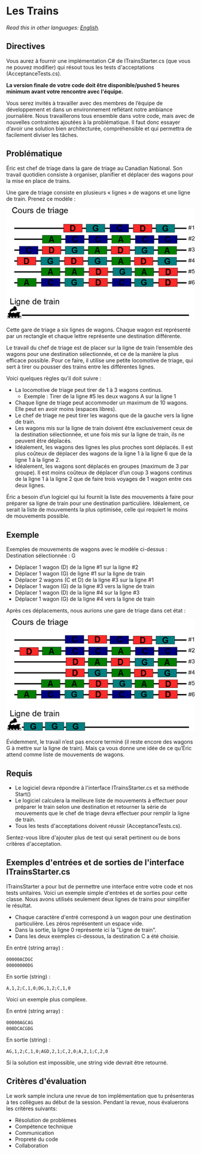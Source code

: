 # Les Trains

_Read this in other languages: [English](README.en.md)._

## Directives

Vous aurez à fournir une implémentation C# de ITrainsStarter.cs (que vous ne pouvez modifier) qui résout tous les tests d'acceptations (AcceptanceTests.cs).

**La version finale de votre code doit être disponible/pushed 5 heures minimum avant votre rencontre avec l'équipe.**

Vous serez invités à travailler avec des membres de l’équipe de développement et dans un environnement reflétant notre ambiance journalière. Nous travaillerons tous ensemble dans votre code, mais avec de nouvelles contraintes ajoutées à la problématique. Il faut donc essayer d’avoir une solution bien architecturée, compréhensible et qui permettra de facilement diviser les tâches.

## Problématique

Éric est chef de triage dans la gare de triage au Canadian National. Son travail quotidien consiste à organiser, planifier et déplacer des wagons
pour la mise en place de trains.

Une gare de triage consiste en plusieurs « lignes » de wagons et une ligne de train. Prenez ce modèle :

![Alt text](images/cours_de_triage.png?raw=true)

Cette gare de triage a six lignes de wagons. Chaque wagon est représenté par un rectangle et chaque lettre représente une destination
différente.

Le travail du chef de triage est de placer sur la ligne de train l’ensemble des wagons pour une destination sélectionnée, et ce de la manière la
plus efficace possible. Pour ce faire, il utilise une petite locomotive de triage, qui sert à tirer ou pousser des trains entre les différentes lignes.

Voici quelques règles qu’il doit suivre :

- La locomotive de triage peut tirer de 1 à 3 wagons continus.
  - Exemple : Tirer de la ligne #5 les deux wagons A sur la ligne 1
- Chaque ligne de triage peut accommoder un maximum de 10 wagons. Elle peut en avoir moins (espaces libres).
- Le chef de triage ne peut tirer les wagons que de la gauche vers la ligne de train.
- Les wagons mis sur la ligne de train doivent être exclusivement ceux de la destination sélectionnée, et une fois mis sur la ligne de train,
  ils ne peuvent être déplacés.
- Idéalement, les wagons des lignes les plus proches sont déplacés. Il est plus coûteux de déplacer des wagons de la ligne 1 à la ligne 6
  que de la ligne 1 à la ligne 2.
- Idéalement, les wagons sont déplacés en groupes (maximum de 3 par groupe). Il est moins coûteux de déplacer d’un coup 3 wagons
  continus de la ligne 1 à la ligne 2 que de faire trois voyages de 1 wagon entre ces deux lignes.

Éric a besoin d’un logiciel qui lui fournit la liste des mouvements à faire pour préparer sa ligne de train pour une destination particulière.
Idéalement, ce serait la liste de mouvements la plus optimisée, celle qui requiert le moins de mouvements possible.

## Exemple

Exemples de mouvements de wagons avec le modèle ci-dessus :
Destination sélectionnée : G

- Déplacer 1 wagon (D) de la ligne #1 sur la ligne #2
- Déplacer 1 wagon (G) de ligne #1 sur la ligne de train
- Déplacer 2 wagons (C et D) de la ligne #3 sur la ligne #1
- Déplacer 1 wagon (G) de la ligne #3 vers la ligne de train
- Déplacer 1 wagon (D) de la ligne #4 sur la ligne #3
- Déplacer 1 wagon (G) de la ligne #4 vers la ligne de train

Après ces déplacements, nous aurions une gare de triage dans cet état :

![Alt text](images/cours_de_triage_g.png?raw=true)

Évidemment, le travail n’est pas encore terminé (il reste encore des wagons G à mettre sur la ligne de train).
Mais ça vous donne une idée de ce qu’Éric attend comme liste de mouvements de wagons.

## Requis

- Le logiciel devra répondre à l'interface ITrainsStarter.cs et sa méthode Start()
- Le logiciel calculera la meilleure liste de mouvements à effectuer pour préparer le train selon une destination et retourner la série de mouvements que le chef de triage devra effectuer pour remplir la ligne de train.
- Tous les tests d'acceptations doivent réussir (AcceptanceTests.cs).

Sentez-vous libre d'ajouter plus de test qui serait pertinent ou de bons critères d'acceptation.

## Exemples d'entrées et de sorties de l'interface ITrainsStarter.cs

ITrainsStarter a pour but de permettre une interface entre votre code et nos tests unitaires. Voici un exemple simple d'entrées et de sorties pour cette classe. Nous avons utilisés seulement deux lignes de trains pour simplifier le résultat.

- Chaque caractère d'entré correspond à un wagon pour une destination particulière. Les zéros représentent un espace vide.
- Dans la sortie, la ligne 0 représente ici la "Ligne de train".
- Dans les deux exemples ci-dessous, la destination C a été choisie.

En entré (string array) :

```
00000ACDGC
00000000DG
```

En sortie (string) :

```
A,1,2;C,1,0;DG,1,2;C,1,0
```

Voici un exemple plus complexe.

En entré (string array) :

```
00000AGCAG
000DCACGDG
```

En sortie (string) :

```
AG,1,2;C,1,0;AGD,2,1;C,2,0;A,2,1;C,2,0
```

Si la solution est impossible, une string vide devrait être retourné.

## Critères d'évaluation
Le work sample inclura une revue de ton implémentation que tu présenteras à tes collègues au début de la session. Pendant la revue, nous évaluerons les critères suivants:
- Résolution de problèmes
- Compétence technique
- Communication
- Propreté du code
- Collaboration
